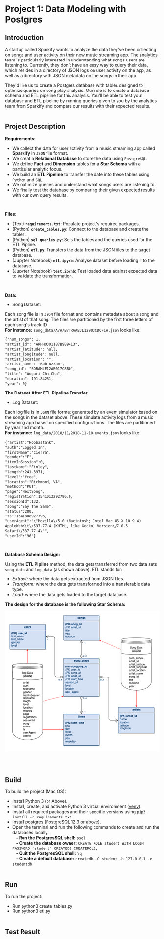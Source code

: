 # Project 1: Data Modeling with Postgres


## Introduction
A startup called Sparkify wants to analyze the data they've been collecting on songs and user activity on their new music streaming app. The analytics team is particularly interested in understanding what songs users are listening to. Currently, they don't have an easy way to query their data, which resides in a directory of JSON logs on user activity on the app, as well as a directory with JSON metadata on the songs in their app.

They'd like us to create a Postgres database with tables designed to optimize queries on song play analysis. Our role is to create a database schema and ETL pipeline for this analysis. You'll be able to test your database and ETL pipeline by running queries given to you by the analytics team from Sparkify and compare our results with their expected results.
<br><br>


## Project Description
**Requirements:**
- We collect the data for user activity from a music streaming app called **Sparkify** in `JSON` file format.
- We creat a **Relational Database** to store the data using `PostgreSQL`. 
- We define **Fact** and **Dimension** tables for a **Star Schema** with a particular analytic focus. 
- We build an **ETL Pipeline** to transfer the date into these tables using `Python` and `SQL`.
- We optimize queries and understand what songs users are listening to.
- We finally test the database by comparing their given expected results with our own query results.
<br>


**Files:**
- (Text) **`requirements.txt`**: Populate project's required packages.
- (Python) **`create_tables.py`**: Connect to the database and create the tables.
- (Python) **`sql_queries.py`**: Sets the tables and the queries used for the ETL Pipline.
- (Python) **`etl.py`**: Transfers the data from the JSON files to the target database.
- (Jupyter Notebook) **`etl.ipynb`**: Analyse dataset before loading it to the database.
- (Jupyter Notebook) **`test.ipynb`**: Test loaded data against expected data to validate the transformation.
<br>


**Data:**
- Song Dataset: 

Each song file is in `JSON` file format and contains metadata about a song and the artist of that song. The files are partitioned by the first three letters of each song's track ID.
<br>**For instance:** `song_data/A/A/B/TRAABJL12903CDCF1A.json` looks like:

    {"num_songs": 1,
    "artist_id": "ARHHO3O1187B989413",
    "artist_latitude": null,
    "artist_longitude": null,
    "artist_location": "",
    "artist_name": "Bob Azzam",
    "song_id": "SORAMLE12AB017C8B0",
    "title": "Auguri Cha Cha",
    "duration": 191.84281,
    "year": 0}

**The Dataset After ETL Pipeline Transfer**

- Log Dataset:

Each log file is in `JSON` file format generated by an event simulator based on the songs in the dataset above. These simulate activity logs from a music streaming app based on specified configurations. The files are partitioned by year and month. 
<br>**For instance:** `log_data/2018/11/2018-11-10-events.json` looks like:

    {"artist":"Hoobastank",
    "auth":"Logged In",
    "firstName":"Cierra",
    "gender":"F",
    "itemInSession":0,
    "lastName":"Finley",
    "length":241.3971,
    "level":"free",
    "location":"Richmond, VA",
    "method":"PUT",
    "page":"NextSong",
    "registration":1541013292796.0,
    "sessionId":132,
    "song":"Say The Same",
    "status":200,
    "ts":1541808927796,
    "userAgent":"\"Mozilla\/5.0 (Macintosh; Intel Mac OS X 10_9_4) AppleWebKit\/537.77.4 (KHTML, like Gecko) Version\/7.0.5 Safari\/537.77.4\"",
    "userId":"96"}
<br>


**Database Schema Design:**

Using the **ETL Pipline** method, the data gets transferred from two data sets `song_data` and `log_data` (as shown above). ETL stands for:
- *Extract:* where the data gets extracted from JSON files.
- *Transform:* where the data gets transformed into a transferable data type.
- *Load:* where the data gets loaded to the target database.

**The design for the database is the following Star Schema:**
<p align="center"> 
    <img alt="Star Schema Design"
    src="https://github.com/BaderAlshaya/Udacity_DEND/blob/master/p1/assets/images/StarSchemaDesign.png"> 
</p>
<br><br>


## Build
To build the project (Mac OS):
- Install Python 3 (or Above).
- Install, create, and activate Python 3 virtual environment ([venv](https://packaging.python.org/guides/installing-using-pip-and-virtual-environments/)).
- Install all required packages and their specific versions using `pip3 install -r requirements.txt`.
- Install postgres (PostgreSQL 12.3 or above).
- Open the terminal and run the following commands to create and run the databases locally:
    <br>&nbsp;&nbsp;&nbsp;**- Run the PostgresSQL shell:** `psql`
    <br>&nbsp;&nbsp;&nbsp;**- Create the database owner:** `CREATE ROLE student WITH LOGIN PASSWORD 'student' CREATEDB CREATEROLE;`
    <br>&nbsp;&nbsp;&nbsp;**- Quit the PostgresSQL shell:** `\q`
    <br>&nbsp;&nbsp;&nbsp;**- Create a default database:** `createdb -O student -h 127.0.0.1 -e studentdb`
<br><br>


## Run
To run the project:
- Run python3 create_tables.py 
- Run python3 etl.py
<br><br>


## Test Result
<br><br>
